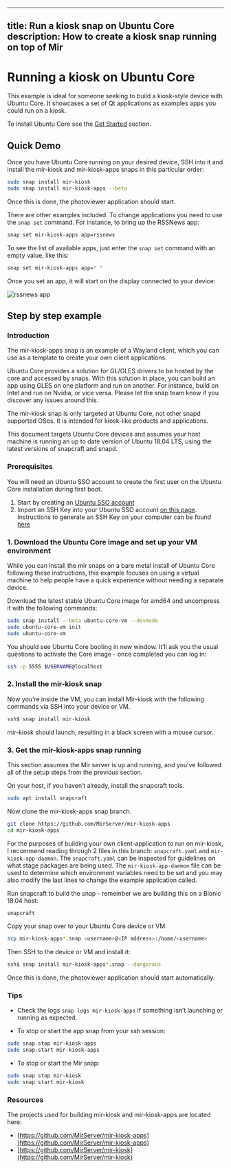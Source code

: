 ----
title: Run a kiosk snap on Ubuntu Core
description: How to create a kiosk snap running on top of Mir
----

# Running a kiosk on Ubuntu Core

This example is ideal for someone seeking to build a kiosk-style device with Ubuntu Core. It showcases a set of Qt applications as examples apps you could run on a kiosk.

To install Ubuntu Core see the [Get Started](../get-started) section.

## Quick Demo

Once you have Ubuntu Core running on your desired device, SSH into it and install the mir-kiosk and mir-kiosk-apps snaps in this particular order:

``` bash
sudo snap install mir-kiosk
sudo snap install mir-kiosk-apps --beta
```

Once this is done, the photoviewer application should start.

There are other examples included. To change applications you need to use the `snap set` command. For instance, to bring up the RSSNews app:

``` bash
snap set mir-kiosk-apps app=rssnews
```

To see the list of available apps, just enter the `snap set` command with an empty value, like this:

``` bash
snap set mir-kiosk-apps app=" "
```

Once you set an app, it will start on the display connected to your device:

![rssnews app](https://assets.ubuntu.com/v1/1449b3d1-Screenshot+from+2017-08-16+15-45-42.png)

## Step by step example

### Introduction

The mir-kiosk-apps snap is an example of a Wayland client, which you can use as a template to create your own client applications.

Ubuntu Core provides a solution for GL/GLES drivers to be hosted by the core and accessed by snaps. With this solution in place, you can build an app using GLES on one platform and run on another. For instance, build on Intel and run on Nvidia, or vice versa. Please let the snap team know if you discover any issues around this.

The mir-kiosk snap is only targeted at Ubuntu Core, not other snapd supported OSes. It is intended for kiosk-like products and applications.

This document targets Ubuntu Core devices and assumes your host machine is running an up to date version of Ubuntu 18.04 LTS, using the latest versions of snapcraft and snapd.

### Prerequisites

You will need an Ubuntu SSO account to create the first user on the Ubuntu Core installation during first boot.

1. Start by creating an [Ubuntu SSO account](https://login.ubuntu.com)
2. Import an SSH Key into your Ubuntu SSO account [on this page](https://login.ubuntu.com/ssh-keys). Instructions to generate an SSH Key on your computer can be found [here](https://help.ubuntu.com/community/SSH/OpenSSH/Keys)

### 1. Download the Ubuntu Core image and set up your VM environment

While you can install the mir snaps on a bare metal install of Ubuntu Core following these instructions, this example focuses on using a virtual machine to help people have a quick experience without needing a separate device.

Download the latest stable Ubuntu Core image for amd64 and uncompress it with the following commands:

```bash
sudo snap install --beta ubuntu-core-vm --devmode
sudo ubuntu-core-vm init
sudo ubuntu-core-vm
```

You should see Ubuntu Core booting in new window. It’ll ask you the usual questions to activate the Core image - once completed you can log in:

```bash
ssh -p 5555 $USERNAME@localhost
```

### 2. Install the mir-kiosk snap

Now you’re inside the VM, you can install Mir-kiosk with the following commands via SSH into your device or VM.

``` bash
ssh$ snap install mir-kiosk
```

mir-kiosk should launch, resulting in a black screen with a mouse cursor.

### 3. Get the mir-kiosk-apps snap running

This section assumes the Mir server is up and running, and you’ve followed all of the setup steps from the previous section.

On your host, if you haven’t already, install the snapcraft tools.

``` bash
sudo apt install snapcraft
```

Now clone the mir-kiosk-apps snap branch.

``` bash
git clone https://github.com/MirServer/mir-kiosk-apps
cd mir-kiosk-apps
```

For the purposes of building your own client-application to run on mir-kiosk, I recommend reading through 2 files in this branch: `snapcraft.yaml` and `mir-kiosk-app-daemon`. The `snapcraft.yaml` can be inspected for guidelines on what stage packages are being used. The `mir-kiosk-app-daemon` file can be used to determine which environment variables need to be set and you may also modify the last lines to change the example application called.

Run snapcraft to build the snap - remember we are building this on a Bionic 18.04 host:

```bash
snapcraft
```

Copy your snap over to your Ubuntu Core device or VM:

``` bash
scp mir-kiosk-apps*.snap <username>@<IP address>:/home/<username>
```

Then SSH to the device or VM and install it:

```bash
ssh$ snap install mir-kiosk-apps*.snap --dangerous
```
Once this is done, the photoviewer application should start automatically. 

### Tips

* Check the logs `snap logs mir-kiosk-apps` if something isn’t launching or running as expected.

* To stop or start the app snap from your ssh session:
```bash
sudo snap stop mir-kiosk-apps
sudo snap start mir-kiosk-apps
```

* To stop or start the Mir snap:
```bash
sudo snap stop mir-kiosk
sudo snap start mir-kiosk
```

### Resources

The projects used for building mir-kiosk and mir-kiosk-apps are located here:

* [https://github.com/MirServer/mir-kiosk-apps](https://github.com/MirServer/mir-kiosk-apps)
* [https://github.com/MirServer/mir-kiosk](https://github.com/MirServer/mir-kiosk)
